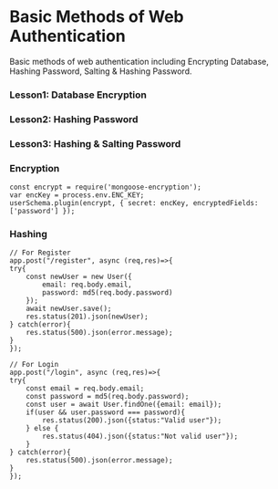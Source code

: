 # Basic Methods of Web Authentication

Basic methods of web authentication including Encrypting Database, Hashing Password, Salting & Hashing Password.

### Lesson1: Database Encryption

### Lesson2: Hashing Password

### Lesson3: Hashing & Salting Password

### Encryption

    const encrypt = require('mongoose-encryption');
    var encKey = process.env.ENC_KEY;
    userSchema.plugin(encrypt, { secret: encKey, encryptedFields: ['password'] });

### Hashing
    // For Register
    app.post("/register", async (req,res)=>{
    try{
        const newUser = new User({
            email: req.body.email,
            password: md5(req.body.password)
        });
        await newUser.save();
        res.status(201).json(newUser);
    } catch(error){
        res.status(500).json(error.message);
    }
    });

    // For Login
    app.post("/login", async (req,res)=>{
    try{
        const email = req.body.email;
        const password = md5(req.body.password);
        const user = await User.findOne({email: email});
        if(user && user.password === password){
            res.status(200).json({status:"Valid user"});
        } else {
            res.status(404).json({status:"Not valid user"});
        }
    } catch(error){
        res.status(500).json(error.message);
    }
    });
